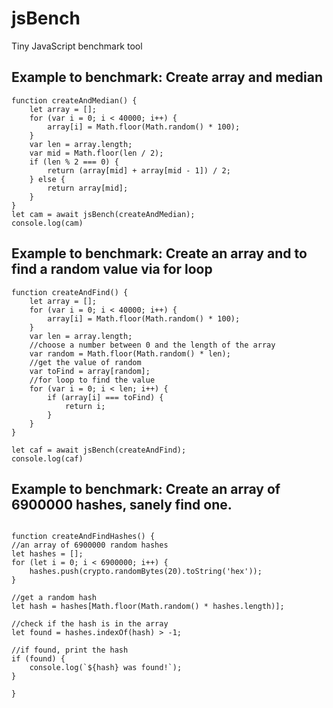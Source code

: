 # jsBench
Tiny JavaScript benchmark tool

## Example to benchmark: Create array and median
```
function createAndMedian() {
    let array = [];
    for (var i = 0; i < 40000; i++) {
        array[i] = Math.floor(Math.random() * 100);
    }
    var len = array.length;
    var mid = Math.floor(len / 2);
    if (len % 2 === 0) {
        return (array[mid] + array[mid - 1]) / 2;
    } else {
        return array[mid];
    }
}
let cam = await jsBench(createAndMedian);
console.log(cam)
```

## Example to benchmark: Create an array and to find a random value via for loop

```
function createAndFind() {
    let array = [];
    for (var i = 0; i < 40000; i++) {
        array[i] = Math.floor(Math.random() * 100);
    }
    var len = array.length;
    //choose a number between 0 and the length of the array
    var random = Math.floor(Math.random() * len);
    //get the value of random
    var toFind = array[random];
    //for loop to find the value
    for (var i = 0; i < len; i++) {
        if (array[i] === toFind) {
            return i;
        }
    }
}

let caf = await jsBench(createAndFind);
console.log(caf)
```

## Example to benchmark: Create an array of 6900000 hashes, sanely find one.
```

function createAndFindHashes() {
//an array of 6900000 random hashes
let hashes = [];
for (let i = 0; i < 6900000; i++) {
    hashes.push(crypto.randomBytes(20).toString('hex'));
}

//get a random hash
let hash = hashes[Math.floor(Math.random() * hashes.length)];

//check if the hash is in the array
let found = hashes.indexOf(hash) > -1;

//if found, print the hash
if (found) {
    console.log(`${hash} was found!`);
}

}
```
